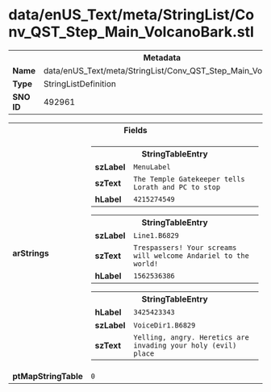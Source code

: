 <h1>data/enUS_Text/meta/StringList/Conv_QST_Step_Main_VolcanoBark.stl</h1><table><tr><th colspan="100%">Metadata</th></tr><tr><td><b>Name</b></td><td>data/enUS_Text/meta/StringList/Conv_QST_Step_Main_VolcanoBark.stl</td></tr><tr><td><b>Type</b></td><td>StringListDefinition</td></tr><tr><td><b>SNO ID</b></td><td>492961</td></tr></table>

<table><tr><th colspan="100%">Fields</th></tr><tr><td><b>arStrings</b></td><td><table><tr><th colspan="100%">StringTableEntry</th></tr><tr><td><b>szLabel</b></td><td><code>MenuLabel</code></td></tr><tr><td><b>szText</b></td><td><code>The Temple Gatekeeper tells Lorath and PC to stop</code></td></tr><tr><td><b>hLabel</b></td><td><code>4215274549</code></td></tr></table>


<table><tr><th colspan="100%">StringTableEntry</th></tr><tr><td><b>szLabel</b></td><td><code>Line1.B6829</code></td></tr><tr><td><b>szText</b></td><td><code>Trespassers! Your screams will welcome Andariel to the world!</code></td></tr><tr><td><b>hLabel</b></td><td><code>1562536386</code></td></tr></table>


<table><tr><th colspan="100%">StringTableEntry</th></tr><tr><td><b>hLabel</b></td><td><code>3425423343</code></td></tr><tr><td><b>szLabel</b></td><td><code>VoiceDir1.B6829</code></td></tr><tr><td><b>szText</b></td><td><code>Yelling, angry. Heretics are invading your holy (evil) place</code></td></tr></table>


</td></tr><tr><td><b>ptMapStringTable</b></td><td><code>0</code></td></tr></table>


